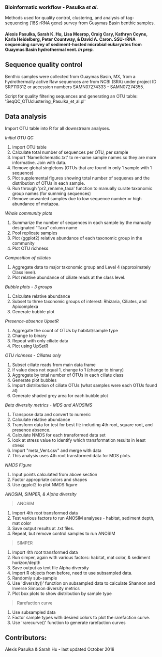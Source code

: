 ### Bioinformatic workflow - Pasulka *et al.*
Methods used for quality control, clustering, and analysis of tag-sequencing (18S rRNA gene) survey from Guaymas Basin benthic samples.

#### Alexis Pasulka, Sarah K. Hu, Lisa Mesrop, Craig Cary, Kathryn Coyne, Karla Heidelberg, Peter Countway, & David A. Caron. SSU-rRNA sequencing survey of sediment-hosted microbial eukaryotes from Guaymas Basin hydrothermal vent. _In prep._

## Sequence quality control
Benthic samples were collected from Guaymas Basin, MX, from a hydrothermally active 
Raw sequences are from NCBI (SRA) under project ID SRP110312 or accession numbers SAMN07274333 - SAMN07274355.

Script for quality filtering sequences and generating an OTU table: 'SeqQC_OTUclustering_Pasulka_et_al.pl'

## Data analysis

Import OTU table into R for all downstream analyses.

*Initial OTU QC*
1. Import OTU table
2. Calculate total number of sequences per OTU, per sample
3. Import 'NameSchematic.txt' to re-name sample names so they are more informative. Join with data.
4. Remove global singletons (OTUs that are found in only 1 sample with 1 sequence)
5. Plot supplemental figures showing total number of sequenes and the distribution of OTUs in each sample.
6. Run through 'pr2_rename_taxa' function to manually curate taxonomic group names (for summing sequences)
7. Remove unwanted samples due to low sequence number or high abundance of metazoa.

*Whole community plots*
1. Summarize the number of sequences in each sample by the manually designated "Taxa" column name
2. Pool replicate samples
3. Plot (ggplot2) relative abundance of each taxonomic group in the community
4. Plot OTU richness

*Composition of ciliates*
1. Aggregate data to major taxonomic group and Level 4 (approximately Class level).
2. Plot relative abundance of ciliate reads at the class level.

*Bubble plots - 3 groups*
1. Calculate relative abundance
2. Subset to three taxonomic groups of interest: Rhizaria, Ciliates, and Apicomplexa
3. Generate bubble plot

*Presence-absence UpsetR*
1. Aggregate the count of OTUs by habitat/sample type
2. Change to binary
3. Repeat with only ciliate data
4. Plot using UpSetR

*OTU richness - Ciliates only*
1. Subset ciliate reads from main data frame
2. If value does not equal 1, change to 1 (change to binary)
3. Aggregate by total number of OTUs in each ciliate class
4. Generate plot bubbles
5. Import distribution of ciliate OTUs (what samples were each OTUs found at)
6. Generate shaded grey area for each bubble plot

*Beta diversity metrics - MDS and ANOSIMS*
1. Transpose data and convert to numeric
2. Calculate relative abundance
3. Transform data for test for best fit: including 4th root, square root, and presence absence.
4. Calculate NMDS for each transformed data set
5. look at stress value to identify which transformation results in least stress
6. Import "meta_Vent.csv" and merge with data
7. This analysis uses 4th root transformed data for MDS plots.

*NMDS Figure*
1. Input points calculated from above section
2. Factor appropriate colors and shapes
3. Use ggplot2 to plot NMDS figure

*ANOSIM, SIMPER, & Alpha diversity*
> ANOSIM
1. Import 4th root transformed data
2. Test various factors to run ANOSIM analyses - habitat, sediment depth, mat color
3. Save output results at .txt files.
4. Repeat, but remove control samples to run ANOSIM
> SIMPER
1. Import 4th root transformed data
2. Run simper, again with various factors: habitat, mat color, & sediment horizon/depth
3. Save output as text file
Alpha diversity
1. Import R objects from before, need to use subsampled data.
2. Randomly sub-sample
3. Use 'diversity()' function on subsampled data to calculate Shannon and Inverse Simpson diversity metrics
4. Plot box plots to show distribution by sample type
> Rarefaction curve
1. Use subsampled data
2. Factor sample types with desired colors to plot the rarefaction curve.
3. Use 'rarecurve()' function to generate rarefaction curves


## Contributors:
Alexis Pasulka & Sarah Hu - last updated October 2018
